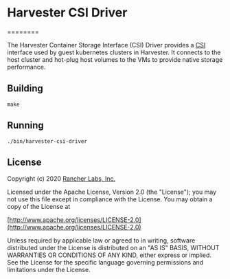 # Harvester CSI Driver
========

The Harvester Container Storage Interface (CSI) Driver provides a [CSI](https://github.com/container-storage-interface/spec/blob/master/spec.md) interface used by guest kubernetes clusters in Harvester. It connects to the host cluster and hot-plug host volumes to the VMs to provide native storage performance.

## Building

`make`


## Running

`./bin/harvester-csi-driver`

## License
Copyright (c) 2020 [Rancher Labs, Inc.](http://rancher.com)

Licensed under the Apache License, Version 2.0 (the "License");
you may not use this file except in compliance with the License.
You may obtain a copy of the License at

[http://www.apache.org/licenses/LICENSE-2.0](http://www.apache.org/licenses/LICENSE-2.0)

Unless required by applicable law or agreed to in writing, software
distributed under the License is distributed on an "AS IS" BASIS,
WITHOUT WARRANTIES OR CONDITIONS OF ANY KIND, either express or implied.
See the License for the specific language governing permissions and
limitations under the License.
